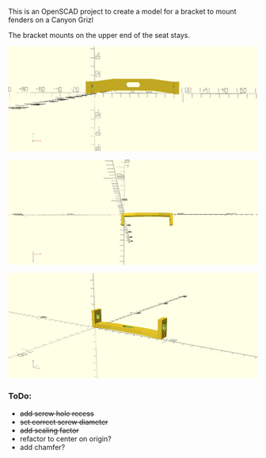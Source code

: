 This is an OpenSCAD project to create a model for a bracket to mount fenders on a Canyon Grizl

The bracket mounts on the upper end of the seat stays.

![](images/fender_bracket_front.png)

![](images/fender_bracket_top.png)

![](images/fender_bracket_ortho.png)

### ToDo:
* ~~add screw hole recess~~
* ~~set correct screw diameter~~
* ~~add scaling factor~~
* refactor to center on origin?
* add chamfer?